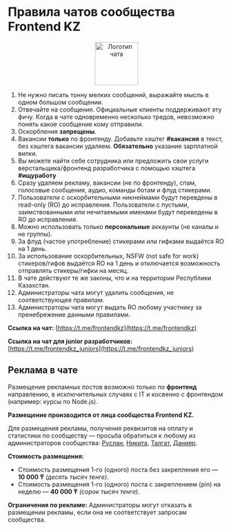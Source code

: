 # Правила чатов сообщества Frontend KZ

<p align="center"><img alt="Логотип чата" src="https://user-images.githubusercontent.com/1858708/165298374-b5fbc4dc-0782-4e8b-a6db-af78521e2f15.png" width="100"></p>

1. Не нужно писать тонну мелких сообщений, выражайте мысль в
одном большом сообщении.
2. Отвечайте на сообщения. Официальные клиенты поддерживают эту фичу. Когда
в чате одновременно несколько тредов, невозможно понять какое сообщение кому отправили.
3. Оскорбления **запрещены**.
4. Вакансии **только** по фронтенду. Добавьте хэштег **#вакансия** в текст, без хэштега вакансии удаляем. **Обязательно** указание зарплатной вилки. 
5. Вы можете найти себе сотрудника или предложить свои услуги верстальщика/фронтенд разработчика с помощью хэштега **#ищуработу**
6. Сразу удаляем рекламу, вакансии (не по фронтенду), спам, голосовые сообщения, аудио, команды ботам и флуд стикерами.
7. Пользователи с оскорбительными никнеймами будут перевдены в read-only (RO) до исправления.
Пользователи с пустыми, заимствованными или нечитаемыми именами будут
переведены в RO до исправления.
8. Можно использовать только **персональные** аккаунты (не каналы и не группы).
9. За флуд (частое употребление) стикерами или гифками выдаётся RO на 1 день.
10. За использование оскорбительных, NSFW (not safe for work) стикеров/гифов выдаётся RO на 1 день и отключается возможность отправлять стикеры/гифки на месяц.
11. В чате действуют те же законы, что и на территории Республики Казахстан.
12. Администраторы чата могут удалить сообщения, не соответствующее правилам.
13. Администраторы чата могут выдать RO любому участнику за пренебрежение данными правилами.

**Ссылка на чат:** [https://t.me/frontendkz](https://t.me/frontendkz)

**Ссылка на чат для junior разработчиков:** [https://t.me/frontendkz_juniors](https://t.me/frontendkz_juniors)

## Реклама в чате

Размещение рекламных постов возможно только по **фронтенд** направлению, в исключительных случаях с IT и косвенно с фронтендом (например: курсы по Node.js).

**Размещение производится от лица сообщества Frontend KZ.**

Для размещения рекламы, получения реквизитов на оплату и статистики по сообществу — просьба обратиться к любому из администраторов сообщества: [Руслан](https://t.me/iamroose), [Никита](https://t.me/drugoi), [Талгат](https://t.me/talgautb), [Данияр](https://t.me/danalexson90).

**Стоимость размещения:**
* Стоимость размещения 1-го (одного) поста без закрепления его — **10 000 ₸** _(десять тысяч тенге)_.
* Стоимость размещения 1-го (одного) поста с закреплением (pin) на неделю — **40 000 ₸** _(сорок тысяч тенге)_.

**Ограничения по рекламе:**
Администраторы могут отказать в размещении рекламы, если она не соответствует запросам сообщества.

